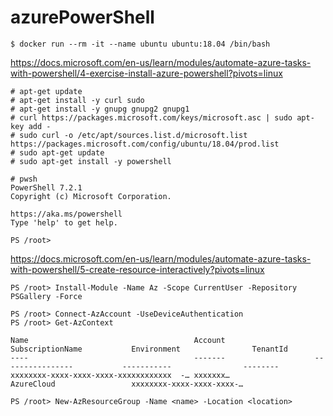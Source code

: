 # azurePowerShell


```
$ docker run --rm -it --name ubuntu ubuntu:18.04 /bin/bash
```

https://docs.microsoft.com/en-us/learn/modules/automate-azure-tasks-with-powershell/4-exercise-install-azure-powershell?pivots=linux
```
# apt-get update
# apt-get install -y curl sudo
# apt-get install -y gnupg gnupg2 gnupg1
# curl https://packages.microsoft.com/keys/microsoft.asc | sudo apt-key add -
# sudo curl -o /etc/apt/sources.list.d/microsoft.list https://packages.microsoft.com/config/ubuntu/18.04/prod.list
# sudo apt-get update
# sudo apt-get install -y powershell
```
```
# pwsh
PowerShell 7.2.1
Copyright (c) Microsoft Corporation.

https://aka.ms/powershell
Type 'help' to get help.

PS /root> 
```

https://docs.microsoft.com/en-us/learn/modules/automate-azure-tasks-with-powershell/5-create-resource-interactively?pivots=linux

```
PS /root> Install-Module -Name Az -Scope CurrentUser -Repository PSGallery -Force
```
```
PS /root> Connect-AzAccount -UseDeviceAuthentication
PS /root> Get-AzContext                               

Name                                     Account                    SubscriptionName           Environment                TenantId
----                                     -------                    ----------------           -----------                --------
xxxxxxxx-xxxx-xxxx-xxxx-xxxxxxxxxxxx  -… xxxxxxx…                                              AzureCloud                 xxxxxxxx-xxxx-xxxx-xxxx-…
```
```
PS /root> New-AzResourceGroup -Name <name> -Location <location>
```
